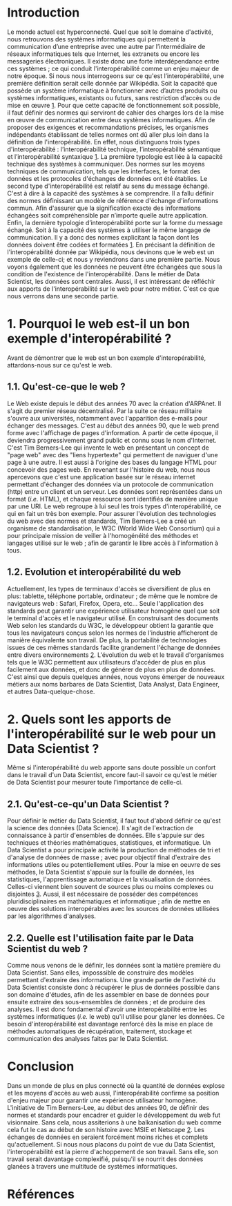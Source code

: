 

# Introduction
Le monde actuel est hyperconnecté. Quel que soit le domaine d'activité, nous retrouvons des systèmes informatiques qui permettent la communication d’une entreprise avec une autre par l’intermédiaire de réseaux informatiques tels que Internet, les extranets ou encore les messageries électroniques. Il existe donc une forte interdépendance entre ces systèmes ; ce qui conduit l'interopérabilité comme un enjeu majeur de notre époque. Si nous nous interrogeons sur ce qu'est l’interopérabilité, une première définition serait celle donnée par Wikipédia. Soit la capacité que possède un système informatique à fonctionner avec d’autres produits ou systèmes informatiques, existants ou futurs, sans restriction d’accès ou de mise en œuvre [1].
Pour que cette capacité de fonctionnement soit possible, il faut définir des normes qui serviront de cahier des charges lors de la mise en œuvre de communication entre deux systèmes informatiques. Afin de proposer des exigences et recommandations précises, les organismes indépendants établissant de telles normes ont dû aller plus loin dans la définition de l'interopérabilité. En effet, nous distinguons trois types d'interopérabilité : l’interopérabilité technique, l’interopérabilité sémantique et l’interopérabilité syntaxique [1]. La première typologie est liée à la capacité technique des systèmes à communiquer. Des normes sur les moyens techniques de communication, tels que les interfaces, le format des données et les protocoles d'échanges de données ont été établies. Le second type d'interopérabilité est relatif au sens du message échangé. C'est à dire à la capacité des systèmes à se comprendre. Il a fallu définir des normes définissant un modèle de référence d'échange d'informations commun. Afin d'assurer que la signification exacte des informations échangées soit compréhensible par n’importe quelle autre application. Enfin, la dernière typologie d’interopérabilité porte sur la forme du message échangé. Soit à la capacité des systèmes à utiliser le même langage de communication. Il y a donc des normes explicitant la façon dont les données doivent être codées et formatées [1].
En précisant la définition de l'interopérabilité donnée par Wikipédia, nous devinons que le web est un exemple de celle-ci; et nous y reviendrons dans une première partie. Nous voyons également que les données ne peuvent être échangées que sous la condition de l'existence de l'interopérabilité. Dans le métier de Data Scientist, les données sont centrales. Aussi, il est intéressant de réfléchir aux apports de l'interopérabilité sur le web pour notre métier. C'est ce que nous verrons dans une seconde partie.

# 1. Pourquoi le web est-il un bon exemple d'interopérabilité ?
Avant de démontrer que le web est un bon exemple d'interopérabilité, attardons-nous sur ce qu'est le web.
## 1.1. Qu'est-ce-que le web ?
Le Web existe depuis le début des années 70 avec la création d'ARPAnet. Il s'agit du premier réseau décentralisé. Par la suite ce réseau militaire s'ouvre aux universités, notamment avec l'apparition des e-mails pour échanger des messages. C'est au début des années 90, que le web prend forme avec l'affichage de pages d'information. A partir de cette époque, il deviendra progressivement grand public et connu sous le nom d'Internet.
C'est Tim Berners-Lee qui invente le web en présentant un concept de "page web" avec des "liens hypertexte" qui permettent de naviguer d'une page à une autre. Il est aussi à l'origine des bases du langage HTML pour concevoir des pages web. En revenant sur l'histoire du web, nous nous apercevons que c'est une application basée sur le réseau internet permettant d'échanger des données via un protocole de communication (http) entre un client et un serveur. Les données sont représentées dans un format (*i.e.* HTML), et chaque ressource sont identifiés de manière unique par une URI. Le web regroupe à lui seul les trois types d'interopérabilité, ce qui en fait un très bon exemple.
Pour assurer l'évolution des technologies du web avec des normes et standards, Tim Berners-Lee a créé un organisme de standardisation, le W3C (World Wide Web Consortium) qui a pour principale mission de veiller à l'homogénéité des méthodes et langages utilisé sur le web ; afin de garantir le libre accès à l'information à tous.
## 1.2. Evolution et interopérabilité du web
Actuellement, les types de terminaux d'accès se diversifient de plus en plus: tablette, téléphone portable, ordinateur ; de même que le nombre de navigateurs web : Safari, Firefox, Opera, etc... Seule l'application des standards peut garantir une expérience utilisateur homogène quel que soit le terminal d'accès et le navigateur utilisé. En construisant des documents Web selon les standards du W3C, le développeur obtient la garantie que tous les navigateurs conçus selon les normes de l'industrie afficheront de manière équivalente son travail. De plus, la portabilité de technologies issues de ces mêmes standards facilite grandement l'échange de données entre divers environnements [2].
L'évolution du web et le travail d'organismes tels que le W3C permettent aux utilisateurs d'accéder de plus en plus facilement aux données, et donc de générer de plus en plus de données. C'est ainsi que depuis quelques années, nous voyons émerger de nouveaux métiers aux noms barbares de Data Scientist, Data Analyst, Data Engineer, et autres Data-quelque-chose.
# 2. Quels sont les apports de l'interopérabilité sur le web pour un Data Scientist ?
Même si l'interopérabilité du web apporte sans doute possible un confort dans le travail d'un Data Scientist, encore faut-il savoir ce qu'est le métier de Data Scientist pour mesurer toute l'importance de celle-ci.
## 2.1. Qu'est-ce-qu'un Data Scientist ?
Pour définir le métier du Data Scientist, il faut tout d'abord définir ce qu'est la science des données (Data Science). Il s'agit de l'extraction de connaissance à partir d'ensembles de données. Elle s'appuie sur des techniques et théories mathématiques, statistiques, et informatique.
Un Data Scientist a pour principale activité la production de méthodes de tri et d'analyse de données de masse ; avec pour objectif final d'extraire des informations utiles ou potentiellement utiles. Pour la mise en oeuvre de ses méthodes, le Data Scientist s'appuie sur la fouille de données, les statistiques, l'apprentissage automatique et la visualisation de données. Celles-ci viennent bien souvent de sources plus ou moins complexes ou disjointes [3]. Aussi, il est nécessaire de posséder des compétences pluridisciplinaires en mathématiques et informatique ; afin de mettre en oeuvre des solutions interopérables avec les sources de données utilisées par les algorithmes d'analyses.

## 2.2. Quelle est l'utilisation faite par le Data Scientist du web ?
Comme nous venons de le définir, les données sont la matière première du Data Scientist. Sans elles, imposssible de construire des modèles permettant d'extraire des informations. Une grande partie de l'activité du Data Scientist consiste donc à récupérer le plus de données possible dans son domaine d'études, afin de les assembler en base de données pour ensuite extraire des sous-ensembles de données ; et de produire des analyses. Il est donc fondamental d'avoir une interopérabilité entre les systèmes informatiques (*i.e.* le web) qu'il utilise pour glaner les données. Ce besoin d'interopérabilité est davantage renforcé dès la mise en place de méthodes automatiques de récupération, traitement, stockage et communication des analyses faites par le Data Scientist.

# Conclusion
Dans un monde de plus en plus connecté où la quantité de données explose et les moyens d'accès au web aussi, l'interopérabilité confirme sa position d'enjeu majeur pour garantir une expérience utilisateur homogène. L'initiative de Tim Berners-Lee, au début des années 90, de définir des normes et standards pour encadrer et guider le développement du web fut visionnaire. Sans cela, nous assiterions à une balkanisation du web comme cela fut le cas au début de son histoire avec MSIE et Netscape [2]. Les échanges de données en seraient forcément moins riches et complets qu'actuellement. Si nous nous placons du point de vue du Data Scientist, l'interopérabilité est la pierre d'achoppement de son travail. Sans elle, son travail serait davantage complexifié, puisqu'il se nourrit des données glanées à travers une multitude de systèmes informatiques.

# Références
 [1]: <https://fr.wikipedia.org/wiki/Interop%C3%A9rabilit%C3%A9_en_informatique>

 [2]: <https://openweb.eu.org/articles/pourquoi_standards>

 [3]: <https://fr.wikipedia.org/wiki/Science_des_donn%C3%A9es>
